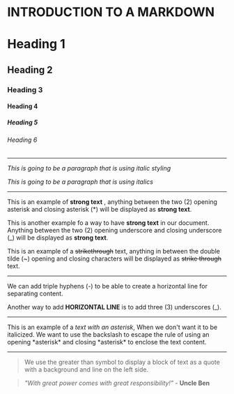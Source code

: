 # INTRODUCTION TO A MARKDOWN

<!-- HEADING -->
# Heading 1

## Heading 2

### Heading 3

#### Heading 4

##### Heading 5

###### Heading 6

---

<!-- ITALICS  -->
_This is going to be a paragraph that is using italic styling_

*This is going to be a paragraph that is using italics*

---

<!-- STRONG -->
This is an example of **strong text** , anything between the two (2) opening asterisk and closing asterisk (*) will be displayed as **strong text**.

This is another example fo a way to have __strong text__ in our document. Anything between the two (2) opening underscore and closing underscore (_) will be displayed as __strong text__.

<!-- STRIKETHROUGH -->
This is an example of a ~~strikethrough~~ text, anything in between the double tilde (~) opening and closing characters will be displayed as ~~strike through~~ text.

---
<!--HORIZONTAL-->
We can add triple hyphens (-) to be able to create a horizontal line for separating content.

Another way to add __HORIZONTAL LINE__ is to add three (3) underscores (_).
___

<!--ESCAPE CHARACTER RULE USING BACKSLASH \ -->
This is an example of a *text with an asterisk*, When we don't want it to be italicized. We want to use the backslash to escape the rule of using an opening \*asterisk* and closing \*asterisk* to enclose the text content.

---

<!-- BLOCKQUOTE RULE-->
> We use the greater than symbol to display a block of text as a quote with a background and line on the left side.

> *"With great power comes with great responsibility!"* - __Uncle Ben__


